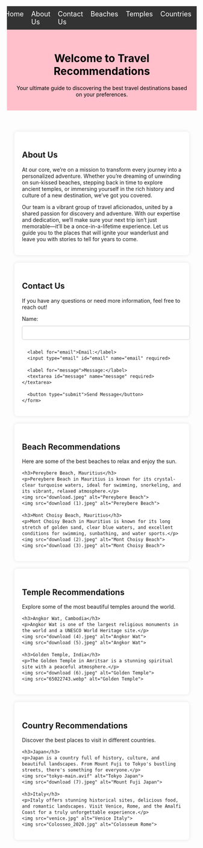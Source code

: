 <!DOCTYPE html>
<html lang="en">
<head>
  <meta charset="UTF-8">
  <meta name="viewport" content="width=device-width, initial-scale=1.0">
  <title>Travel Recommendations</title>
  <style>
    
    body {
      font-family: Arial, sans-serif;
      margin: 0;
      padding: 0;
      background-color: #f4f4f4;
    }

    nav {
      background-color: #333;
      padding: 10px;
    }

    nav ul {
      list-style-type: none;
      margin: 0;
      padding: 0;
      display: flex;
      justify-content: center;
    }

    nav li {
      margin-right: 20px;
    }

    nav a {
      color: white;
      text-decoration: none;
      font-size: 18px;
    }

    nav a:hover {
      color: #ff5733;
    }

    header {
      background-color: pink;
      color: rgb(0, 0, 0);
      padding: 20px;
      text-align: center;
    }

    section {
      margin: 20px;
      padding: 20px;
      background-color: white;
      border-radius: 8px;
      box-shadow: 0 0 10px rgba(0, 0, 0, 0.1);
    }

    img {
      width: 100%;
      max-width: 400px;
      margin: 10px 0;
      border-radius: 8px;
    }

    form input, form textarea {
      width: 100%;
      padding: 10px;
      margin: 10px 0;
      border-radius: 5px;
      border: 1px solid #ccc;
    }

    form button {
      padding: 10px 20px;
      background-color: #333;
      color: white;
      border: none;
      border-radius: 5px;
      cursor: pointer;
    }

    form button:hover {
      background-color: #ff5733;
    }
  </style>
</head>
<body>

  <nav>
    <ul>
      <li><a href="#home">Home</a></li>
      <li><a href="#about">About Us</a></li>
      <li><a href="#contact">Contact Us</a></li>
      <li><a href="#beaches">Beaches</a></li>
      <li><a href="#temples">Temples</a></li>
      <li><a href="#countries">Countries</a></li>
    </ul>
  </nav>

  <header id="home">
    <h1>Welcome to Travel Recommendations</h1>
    <p>Your ultimate guide to discovering the best travel destinations based on your preferences.</p>
  </header>

  <section id="about">
    <h2>About Us</h2>
    <p>At our core, we’re on a mission to transform every journey into a personalized adventure. Whether you’re dreaming of unwinding on sun-kissed beaches, stepping back in time to explore ancient temples, or immersing yourself in the rich history and culture of a new destination, we’ve got you covered.</p>
    <p>Our team is a vibrant group of travel aficionados, united by a shared passion for discovery and adventure. With our expertise and dedication, we’ll make sure your next trip isn’t just memorable—it’ll be a once-in-a-lifetime experience. Let us guide you to the places that will ignite your wanderlust and leave you with stories to tell for years to come.</p>
  </section>

  <section id="contact">
    <h2>Contact Us</h2>
    <p>If you have any questions or need more information, feel free to reach out!</p>
    <form action="https://formspree.io/f/mayknqjl" method="POST">
      <label for="name">Name:</label>
      <input type="text" id="name" name="name" required>

      <label for="email">Email:</label>
      <input type="email" id="email" name="email" required>

      <label for="message">Message:</label>
      <textarea id="message" name="message" required></textarea>

      <button type="submit">Send Message</button>
    </form>
  </section>

  <section id="beaches">
    <h2>Beach Recommendations</h2>
    <p>Here are some of the best beaches to relax and enjoy the sun.</p>

    <h3>Pereybere Beach, Mauritius</h3>
    <p>Pereybere Beach in Mauritius is known for its crystal-clear turquoise waters, ideal for swimming, snorkeling, and its vibrant, relaxed atmosphere.</p>
    <img src="download.jpeg" alt="Pereybere Beach">
    <img src="download (1).jpeg" alt="Pereybere Beach">

    <h3>Mont Choisy Beach, Mauritius</h3>
    <p>Mont Choisy Beach in Mauritius is known for its long stretch of golden sand, clear blue waters, and excellent conditions for swimming, sunbathing, and water sports.</p>
    <img src="download (2).jpeg" alt="Mont Choisy Beach">
    <img src="download (3).jpeg" alt="Mont Choisy Beach">
  </section>

  <section id="temples">
    <h2>Temple Recommendations</h2>
    <p>Explore some of the most beautiful temples around the world.</p>

    <h3>Angkor Wat, Cambodia</h3>
    <p>Angkor Wat is one of the largest religious monuments in the world and a UNESCO World Heritage site.</p>
    <img src="download (4).jpeg" alt="Angkor Wat">
    <img src="download (5).jpeg" alt="Angkor Wat">

    <h3>Golden Temple, India</h3>
    <p>The Golden Temple in Amritsar is a stunning spiritual site with a peaceful atmosphere.</p>
    <img src="download (6).jpeg" alt="Golden Temple">
    <img src="65022743.webp" alt="Golden Temple">
  </section>

  <section id="countries">
    <h2>Country Recommendations</h2>
    <p>Discover the best places to visit in different countries.</p>

    <h3>Japan</h3>
    <p>Japan is a country full of history, culture, and beautiful landscapes. From Mount Fuji to Tokyo's bustling streets, there's something for everyone.</p>
    <img src="tokyo-main.avif" alt="Tokyo Japan">
    <img src="download (7).jpeg" alt="Mount Fuji Japan">

    <h3>Italy</h3>
    <p>Italy offers stunning historical sites, delicious food, and romantic landscapes. Visit Venice, Rome, and the Amalfi Coast for a truly unforgettable experience.</p>
    <img src="venice.jpg" alt="Venice Italy">
    <img src="Colosseo_2020.jpg" alt="Colosseum Rome">
  </section>

</body>
</html>
